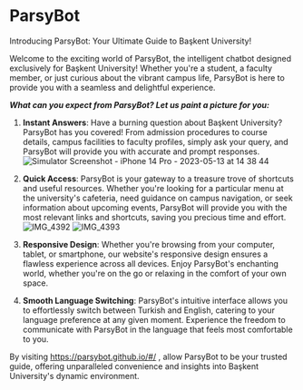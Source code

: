 # ParsyBot
Introducing ParsyBot: Your Ultimate Guide to Başkent University!

Welcome to the exciting world of ParsyBot, the intelligent chatbot designed exclusively for Başkent University! Whether you're a student, a faculty member, or just curious about the vibrant campus life, ParsyBot is here to provide you with a seamless and delightful experience.

***What can you expect from ParsyBot? Let us paint a picture for you:***
     
1. **Instant Answers**: Have a burning question about Başkent University? ParsyBot has you covered! From admission procedures to course details, campus facilities to faculty profiles, simply ask your query, and ParsyBot will provide you with accurate and prompt responses.
![Simulator Screenshot - iPhone 14 Pro - 2023-05-13 at 14 38 44](https://github.com/begumzengin/ParsyBot/assets/46397735/94d68cd5-e10f-4cc3-a29a-828857f83aa4)

2. **Quick Access**: ParsyBot is your gateway to a treasure trove of shortcuts and useful resources. Whether you're looking for a particular menu at the university's cafeteria, need guidance on campus navigation, or seek information about upcoming events, ParsyBot will provide you with the most relevant links and shortcuts, saving you precious time and effort.
![IMG_4392](https://github.com/begumzengin/ParsyBot/assets/46397735/50b16ea0-a153-4fa6-a6bc-1104c8b903e4)
![IMG_4393](https://github.com/begumzengin/ParsyBot/assets/46397735/56ba561a-7eeb-4726-9927-dd5f34091285)

3. **Responsive Design**: Whether you're browsing from your computer, tablet, or smartphone, our website's responsive design ensures a flawless experience across all devices. Enjoy ParsyBot's enchanting world, whether you're on the go or relaxing in the comfort of your own space.

4. **Smooth Language Switching**: ParsyBot's intuitive interface allows you to effortlessly switch between Turkish and English, catering to your language preference at any given moment. Experience the freedom to communicate with ParsyBot in the language that feels most comfortable to you.

By visiting <https://parsybot.github.io/#/> , allow ParsyBot to be your trusted guide, offering unparalleled convenience and insights into Başkent University's dynamic environment.
                
